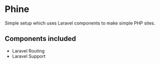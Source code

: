 # Phine

Simple setup which uses Laravel components to make simple PHP sites.

## Components included
* Laravel Routing
* Laravel Support